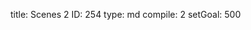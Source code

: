 title:          Scenes 2
ID:             254
type:           md
compile:        2
setGoal:        500


